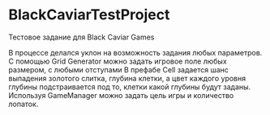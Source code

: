 # BlackCaviarTestProject
Тестовое задание для Black Caviar Games

В процессе делался уклон на возможность задания любых параметров.
С помощью Grid Generator можно задать игровое поле любых размером, с любыми отступами
В префабе Cell задается шанс выпадения золотого слитка, глубина клетки, а цвет каждого
уровня глубины подстраивается под то, клетки какой глубины будут заданы.
Используя GameManager можно задать цель игры и количество лопаток.


